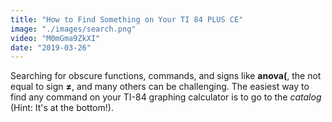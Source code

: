 ```yaml
---
title: "How to Find Something on Your TI 84 PLUS CE"
image: "./images/search.png"
video: "M0mGma9ZkXI"
date: "2019-03-26"
---
```

Searching for obscure functions, commands, and signs like **anova(**, the not equal to sign **≠**, and many others can be challenging. The easiest way to find any command on your TI-84 graphing calculator is to go to the *catalog* (Hint: It's at the bottom!).
<br></br>
